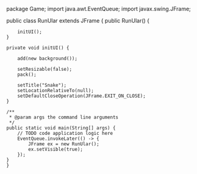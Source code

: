 package Game;
import java.awt.EventQueue;
import javax.swing.JFrame;

public class RunUlar extends JFrame {
 public RunUlar() {
        
        initUI();
    }
    
    private void initUI() { 
        
        add(new background());
        
        setResizable(false);
        pack();
        
        setTitle("Snake");
        setLocationRelativeTo(null);
        setDefaultCloseOperation(JFrame.EXIT_ON_CLOSE);
    }
    
    /**
     * @param args the command line arguments
     */
    public static void main(String[] args) {
        // TODO code application logic here
        EventQueue.invokeLater(() -> {
            JFrame ex = new RunUlar();
            ex.setVisible(true);
        });
    }
    }
    
